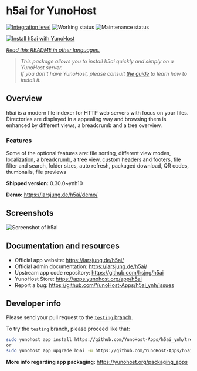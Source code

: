 <!--
N.B.: This README was automatically generated by <https://github.com/YunoHost/apps/tree/master/tools/readme_generator>
It shall NOT be edited by hand.
-->

# h5ai for YunoHost

[![Integration level](https://dash.yunohost.org/integration/h5ai.svg)](https://dash.yunohost.org/appci/app/h5ai) ![Working status](https://ci-apps.yunohost.org/ci/badges/h5ai.status.svg) ![Maintenance status](https://ci-apps.yunohost.org/ci/badges/h5ai.maintain.svg)

[![Install h5ai with YunoHost](https://install-app.yunohost.org/install-with-yunohost.svg)](https://install-app.yunohost.org/?app=h5ai)

*[Read this README in other languages.](./ALL_README.md)*

> *This package allows you to install h5ai quickly and simply on a YunoHost server.*  
> *If you don't have YunoHost, please consult [the guide](https://yunohost.org/install) to learn how to install it.*

## Overview

h5ai is a modern file indexer for HTTP web servers with focus on your files. Directories are displayed in a appealing way and browsing them is enhanced by different views, a breadcrumb and a tree overview.

### Features

Some of the optional features are: file sorting, different view modes, localization, a breadcrumb, a tree view, custom headers and footers, file filter and search, folder sizes, auto refresh, packaged download, QR codes, thumbnails, file previews


**Shipped version:** 0.30.0~ynh10

**Demo:** <https://larsjung.de/h5ai/demo/>

## Screenshots

![Screenshot of h5ai](./doc/screenshots/screenshot.jpg)

## Documentation and resources

- Official app website: <https://larsjung.de/h5ai/>
- Official admin documentation: <https://larsjung.de/h5ai/>
- Upstream app code repository: <https://github.com/lrsjng/h5ai>
- YunoHost Store: <https://apps.yunohost.org/app/h5ai>
- Report a bug: <https://github.com/YunoHost-Apps/h5ai_ynh/issues>

## Developer info

Please send your pull request to the [`testing` branch](https://github.com/YunoHost-Apps/h5ai_ynh/tree/testing).

To try the `testing` branch, please proceed like that:

```bash
sudo yunohost app install https://github.com/YunoHost-Apps/h5ai_ynh/tree/testing --debug
or
sudo yunohost app upgrade h5ai -u https://github.com/YunoHost-Apps/h5ai_ynh/tree/testing --debug
```

**More info regarding app packaging:** <https://yunohost.org/packaging_apps>
